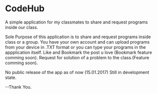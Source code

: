 # CodeHub
A simple application for my classmates to share and request programs inside our class.

Sole Purpose of this application is to share and request programs inside class or a group.
You have your own account and can upload programs from your device in .TXT format or you can type your programs in the appplication itself.
Like and Bookmark the post u love (Bookmark feature comming soon).
Request for solution of a problem to the class.(Feature comming soon).

No public release of the app as of now (15.01.2017)
Still in development state.

--Thank You.
